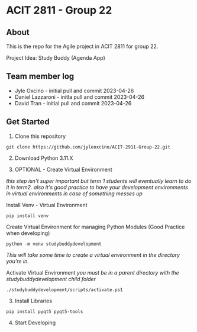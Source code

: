 # ACIT 2811 - Group 22

## About

This is the repo for the Agile project in ACIT 2811 for group 22.

Project Idea: Study Buddy (Agenda App)

## Team member log

- Jyle Oxcino - initial pull and commit 2023-04-26
- Daniel Lazzaroni - initla pull and commit 2023-04-26
- David Tran - initial pull and commit 2023-04-26

## Get Started

1. Clone this repository

```
git clone https://github.com/jyleoxcino/ACIT-2911-Group-22.git
```

2. Download Python 3.11.X

3. OPTIONAL - Create Virtual Environment

_this step isn't super important but term 1 students will eventually learn to do it in term2. also it's good practice to have your development environments in virtual environments in case of something messes up_

Install Venv - Virtual Environment

```
pip install venv
```

Create Virtual Environment for managing Python Modules (Good Practice when developing)

```
python -m venv studybuddydevelopment
```

_This will take some time to create a virtual environment in the directory you're in._

Activate Virtual Environment
_you must be in a parent directory with the studybuddydevelopment child folder_

```
./studybuddydevelopment/scripts/activate.ps1
```

3. Install Libraries

```
pip install pyqt5 pyqt5-tools
```

4. Start Developing
